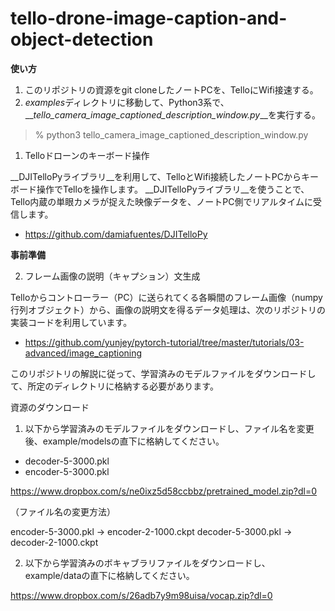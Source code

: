 # tello-drone-image-caption-and-object-detection

__使い方__ 

1. このリポジトリの資源をgit cloneしたノートPCを、TelloにWifi接速する。
2. *examples*ディレクトリに移動して、Python3系で、__*tello_camera_image_captioned_description_window.py*__を実行する。

> % python3 tello_camera_image_captioned_description_window.py


1. Telloドローンのキーボード操作

__DJITelloPyライブラリ__を利用して、TelloとWifi接続したノートPCからキーボード操作でTelloを操作します。
__DJITelloPyライブラリ__を使うことで、Tello内蔵の単眼カメラが捉えた映像データを、ノートPC側でリアルタイムに受信します。

- https://github.com/damiafuentes/DJITelloPy

__事前準備__

2. フレーム画像の説明（キャプション）文生成

Telloからコントローラー（PC）に送られてくる各瞬間のフレーム画像（numpy行列オブジェクト）から、画像の説明文を得るデータ処理は、次のリポジトリの実装コードを利用しています。

- https://github.com/yunjey/pytorch-tutorial/tree/master/tutorials/03-advanced/image_captioning

このリポジトリの解説に従って、学習済みのモデルファイルをダウンロードして、所定のディレクトリに格納する必要があります。

資源のダウンロード

1. 以下から学習済みのモデルファイルをダウンロードし、ファイル名を変更後、example/modelsの直下に格納してください。

- decoder-5-3000.pkl
- encoder-5-3000.pkl

https://www.dropbox.com/s/ne0ixz5d58ccbbz/pretrained_model.zip?dl=0

（ファイル名の変更方法）

encoder-5-3000.pkl → encoder-2-1000.ckpt
decoder-5-3000.pkl → decoder-2-1000.ckpt

2. 以下から学習済みのボキャブラリファイルをダウンロードし、example/dataの直下に格納してください。

https://www.dropbox.com/s/26adb7y9m98uisa/vocap.zip?dl=0

